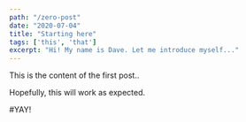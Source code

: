 ```yaml
---
path: "/zero-post"
date: "2020-07-04"
title: "Starting here"
tags: ['this', 'that']
excerpt: "Hi! My name is Dave. Let me introduce myself..."
---
```


This is the content of the first post..

Hopefully, this will work as expected.

#YAY!